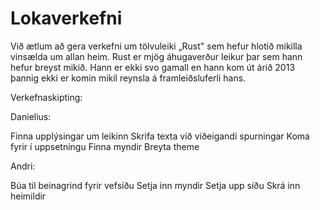 # Lokaverkefni

Við ætlum að gera verkefni um tölvuleiki „Rust" sem hefur hlotið mikilla vinsælda um allan heim. Rust er mjög áhugaverður leikur þar sem hann hefur breyst mikið. Hann er ekki svo gamall en hann kom út árið 2013 þannig ekki er komin mikil reynsla á framleiðsluferli hans. 



Verkefnaskipting:


Danielius: 

Finna upplýsingar um leikinn
Skrifa texta við viðeigandi spurningar
Koma fyrir í uppsetningu
Finna myndir
Breyta theme

Andri: 

Búa til beinagrind fyrir vefsíðu
Setja inn myndir
Setja upp síðu
Skrá inn heimildir


